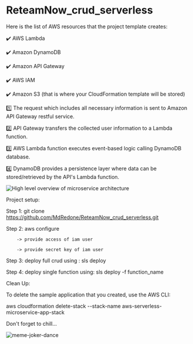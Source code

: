 # ReteamNow_crud_serverless

Here is the list of AWS resources that the project template creates:

✔️ AWS Lambda

✔️ Amazon DynamoDB

✔️ Amazon API Gateway

✔️ AWS IAM

✔️ Amazon S3 (that is where your CloudFormation template will be stored)

1️⃣ The request which includes all necessary information is sent to Amazon API Gateway restful service.

2️⃣ API Gateway transfers the collected user information to a Lambda function.

3️⃣ AWS Lambda function executes event-based logic calling DynamoDB database.

4️⃣ DynamoDB provides a persistence layer where data can be stored/retrieved by the API's Lambda function.


![High level overview of microservice architecture](https://user-images.githubusercontent.com/106739132/199459978-6e7bd1e4-5696-4dc0-a3d9-8e0d1eb19777.jpg)


Project setup: 

Step 1: git clone https://github.com/MdRedone/ReteamNow_crud_serverless.git

Step 2: aws configure

        -> provide access of iam user

        -> provide secret key of iam user

Step 3: deploy full crud using : sls deploy

Step 4: deploy single function using: sls deploy -f function_name


Clean Up:

To delete the sample application that you created, use the AWS CLI:

aws cloudformation delete-stack --stack-name aws-serverless-microservice-app-stack







Don't forget to chill... 




![meme-joker-dance](https://user-images.githubusercontent.com/106739132/199656642-9a5a9928-54d7-4e02-ad0d-685676bba821.png)


